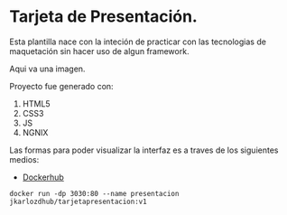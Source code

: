 # Tarjeta de Presentación.

Esta plantilla nace con la inteción de practicar con las tecnologias de maquetación sin hacer uso de algun framework.

Aqui va una imagen.

Proyecto fue generado con:

1. HTML5
2. CSS3
3. JS
4. NGNIX

Las formas para poder visualizar la interfaz es a traves de los siguientes medios:

+ [Dockerhub](https://hub.docker.com/u/jkarlozdhub)

`docker run -dp 3030:80 --name presentacion jkarlozdhub/tarjetapresentacion:v1`










